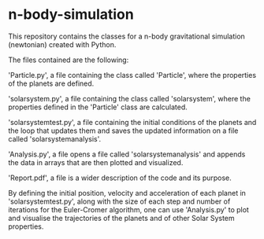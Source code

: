 # n-body-simulation
This repository contains the classes for a n-body gravitational simulation (newtonian) created with Python.

The files contained are the following:

'Particle.py', a file containing the class called 'Particle', where the properties of the planets are defined.

'solarsystem.py', a file containing the class called 'solarsystem', where the properties defined in the 
'Particle' class are calculated.

'solarsystemtest.py', a file containing the initial conditions of the planets and the loop that updates them
and saves the updated information on a file called 'solarsystemanalysis'.

'Analysis.py', a file opens a file called 'solarsystemanalysis' and appends the data in arrays that are 
then plotted and visualized.

'Report.pdf', a file is a wider description of the code and its purpose.

By defining the initial position, velocity and acceleration of each planet in 'solarsystemtest.py', along with the size of each step and number of iterations for the Euler-Cromer algorithm, one can use 'Analysis.py' to plot and visualise the trajectories of the planets and of other Solar System properties.
